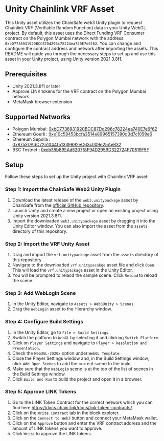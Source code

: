 # Unity Chainlink VRF Asset

This Unity asset utilizes the ChainSafe web3 Unity plugin to request Chainlink VRF (Verifiable Random Function) data in your Unity WebGL project. By default, this asset uses the Direct Funding VRF Consumer contract on the Polygon Mumbai network with the address `0xbD7736931920BCC87Dd296c78224ea740E7e6f62`. You can change and configure the contract address and network after importing the assets. This README will guide you through the necessary steps to set up and use this asset in your Unity project, using Unity version 2021.3.8f1.

## Prerequisites

- Unity 2021.3.8f1 or later
- Approve LINK tokens for the VRF contract on the Polygon Mumbai network
- MetaMask browser extension

## Supported Networks

- Polygon Mumbai: [0xbD7736931920BCC87Dd296c78224ea740E7e6f62](https://mumbai.polygonscan.com/address/0xbD7736931920BCC87Dd296c78224ea740E7e6f62)
- Ethereum Goerli : [0xe10c58453bcfa3514e89965157380d3d7c1059e6](https://goerli.etherscan.io/address/0xe10c58453bcfa3514e89965157380d3d7c1059e6)
- Ethereum Sepolia : [0x8753DAdC7251044f51339692eC63c009e25AeB32](https://sepolia.etherscan.io/address/0x8753dadc7251044f51339692ec63c009e25aeb32)
- BSC Testnet : [0xeb35b89EAd5207f8F94D2959D322724F70519F5F](https://testnet.bscscan.com/address/0xeb35b89ead5207f8f94d2959d322724f70519f5f)

## Setup

Follow these steps to set up the Unity project with Chainlink VRF asset:

### Step 1: Import the ChainSafe Web3 Unity Plugin

1. Download the latest release of the `web3.unitypackage` asset by ChainSafe from the [official GitHub repository](https://github.com/ChainSafe/web3.unity/releases).
2. Launch Unity and create a new project or open an existing project using Unity version 2021.3.8f1.
3. Import the downloaded `web3.unitypackage` asset by dragging it into the Unity Editor window. You can also import the asset from the `assets` directory of this repository.

### Step 2: Import the VRF Unity Asset

1. Drag and import the `vrf.unitypackage` asset from the `assets` directory of this repository.
2. Navigate to the downloaded `vrf.unitypacakge` asset file and click `Open`. This will load the `vrf.unitypackage` asset in the Unity Editor.
3. You will be prompred to relaod the sample scene. Click `Reload` to reload the scene.

### Step 3: Add WebLogin Scene

1. In the Unity Editor, navigate to `Assets > Web3Unity > Scenes`.
2. Drag the `WebLogin` asset to the Hierarchy window.

### Step 4: Configure Build Settings

1. In the Unity Editor, go to `File > Build Settings`.
2. Switch the platform to `WebGL` by selecting it and clicking `Switch Platform`.
3. Click on `Player Settings` and navigate to `Player > Resolution and Presentation`.
4. Check the `Web3GL-2020x` option under `WebGL Template`.
5. Close the Player Settings window and, in the Build Settings window, click `Add Open Scenes` to add the current scene to the build.
6. Make sure that the `WebLogin` scene is at the top of the list of scenes in the Build Settings window.
7. Click `Build and Run` to build the project and open it in a browser.

### Step 5: Approve LINK Tokens

1. Go to the LINK Token Contract for the correct network which you can find here https://docs.chain.link/docs/link-token-contracts/.
2. Click on the `Write Contract` tab in the block explorer.
3. Click on the `Connect to Web3` button and connect your MetaMask wallet.
4. Click on the `Approve` button and enter the VRF contract address and the amount of LINK tokens you want to approve.
5. Click `Write` to approve the LINK tokens.
